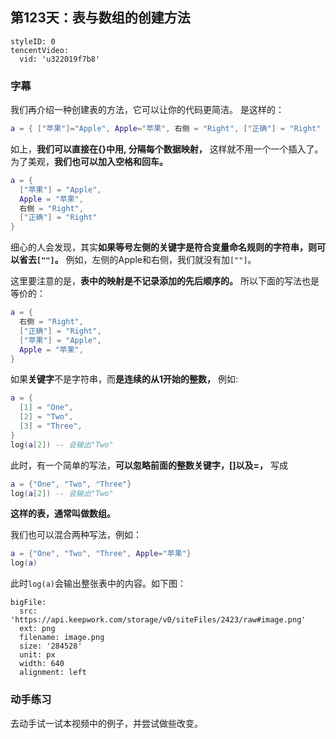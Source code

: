 ## 第123天：表与数组的创建方法


```@TencentVideo
styleID: 0
tencentVideo:
  vid: 'u322019f7b8'

```
 

### 字幕

我们再介绍一种创建表的方法，它可以让你的代码更简洁。
是这样的：
```lua
a = { ["苹果"]="Apple", Apple="苹果", 右侧 = "Right", ["正确"] = "Right" }
```
如上，**我们可以直接在{}中用, 分隔每个数据映射，** 这样就不用一个一个插入了。为了美观，**我们也可以加入空格和回车。**
```lua
a = {
  ["苹果"] = "Apple",
  Apple = "苹果",
  右侧 = "Right",
  ["正确"] = "Right"
}
```
细心的人会发现，其实**如果等号左侧的关键字是符合变量命名规则的字符串，则可以省去`[""]`。** 例如，左侧的Apple和右侧，我们就没有加`[""]`。

这里要注意的是，**表中的映射是不记录添加的先后顺序的。** 所以下面的写法也是等价的：
```lua
a = {
  右侧 = "Right",
  ["正确"] = "Right",
  ["苹果"] = "Apple",
  Apple = "苹果",
}
```
如果**关键字**不是字符串，而**是连续的从1开始的整数，** 例如:
```lua
a = {
  [1] = "One",
  [2] = "Two",
  [3] = "Three",
}
log(a[2]) -- 会输出"Two"
```

此时，有一个简单的写法，**可以忽略前面的整数关键字，[]以及=，** 写成
```lua
a = {"One", "Two", "Three"}
log(a[2]) -- 会输出"Two"
```
**这样的表，通常叫做数组。**

我们也可以混合两种写法，例如：
```lua
a = {"One", "Two", "Three", Apple="苹果"}
log(a)
```

此时`log(a)`会输出整张表中的内容。如下图：
 
```@BigFile
bigFile:
  src: 'https://api.keepwork.com/storage/v0/siteFiles/2423/raw#image.png'
  ext: png
  filename: image.png
  size: '284528'
  unit: px
  width: 640
  alignment: left

```


### 动手练习
去动手试一试本视频中的例子，并尝试做些改变。
